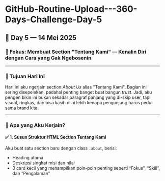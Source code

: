 # GitHub-Routine-Upload---360-Days-Challenge-Day-5

## 📅 Day 5 — 14 Mei 2025  
### 🧭 Fokus: Membuat Section "Tentang Kami" — Kenalin Diri dengan Cara yang Gak Ngebosenin

---

### 🎯 Tujuan Hari Ini
Hari ini aku ngerjain section *About Us* alias "Tentang Kami". Bagian ini sering disepelekan, padahal penting banget buat bangun *trust*. Jadi, aku pengen bikin ini bukan sekadar paragraf panjang yang di-skip user, tapi visual, ringkas, dan bisa kasih nilai lebih kenapa pengunjung harus peduli sama brand kita.

---

### 🔧 Apa yang Aku Kerjain?

#### ✅ 1. Susun Struktur HTML Section Tentang Kami
Aku buat satu section baru dengan class `.about`, berisi:
- Heading utama
- Deskripsi singkat misi dan nilai
- 3 card kecil yang menampilkan poin-poin penting seperti “Fokus”, “Skill”, dan “Pengalaman”
